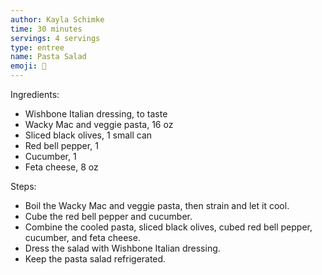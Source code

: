 ```yaml
---
author: Kayla Schimke
time: 30 minutes
servings: 4 servings
type: entree
name: Pasta Salad
emoji: 🥗
---
```


Ingredients:

- Wishbone Italian dressing, to taste
- Wacky Mac and veggie pasta, 16 oz
- Sliced black olives, 1 small can
- Red bell pepper, 1
- Cucumber, 1
- Feta cheese, 8 oz

Steps:

- Boil the Wacky Mac and veggie pasta, then strain and let it cool.
- Cube the red bell pepper and cucumber.
- Combine the cooled pasta, sliced black olives, cubed red bell pepper, cucumber, and feta cheese.
- Dress the salad with Wishbone Italian dressing.
- Keep the pasta salad refrigerated.
